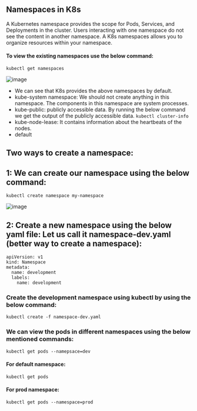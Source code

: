 ## Namespaces in K8s

A Kubernetes namespace provides the scope for Pods, Services, and Deployments in the cluster. Users interacting with one namespace do not see the content in another namespace. A K8s namespaces allows you to organize resources within your namespace.

#### To view the existing namespaces use the below command:
```
kubectl get namespaces
```
![image](https://github.com/itsnehagarg/KubernetesInAction/assets/20385826/61b1c231-9148-4ed8-b55e-33ba60a66e83)

- We can see that K8s provides the above namespaces by default.
- kube-system namespace: We should not create anything in this namespace. The components in this namespace are system processes.
- kube-public: publicly accessible data. By running the below command we get the output of the publicly accessible data.
`` kubectl cluster-info
``
- kube-node-lease: It contains information about the heartbeats of the nodes.
- default

## Two ways to create a namespace:

## 1: We can create our namespace using the below command:

```
kubectl create namespace my-namespace
```

![image](https://github.com/itsnehagarg/KubernetesInAction/assets/20385826/c8dbd406-21e1-4148-a937-8e66752ce0b3)

## 2: Create a new namespace using the below yaml file: Let us call it namespace-dev.yaml (better way to create a namespace):

```
apiVersion: v1
kind: Namespace
metadata:
  name: development
  labels:
    name: development

```
### Create the development namespace using kubectl by using the below command:
```
kubectl create -f namespace-dev.yaml
```

### We can view the pods in different namespaces using the below mentioned commands:

```
kubectl get pods --namepsace=dev
```
#### For default namespace:
```
kubectl get pods
```
#### For prod namespace:
```
kubectl get pods --namespace=prod
```








